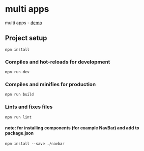 # multi apps
multi apps  - [demo](https://xandzia.github.io/vue-multi-apps/)

## Project setup
```
npm install
```

### Compiles and hot-reloads for development
```
npm run dev
```

### Compiles and minifies for production
```
npm run build
```

### Lints and fixes files
```
npm run lint
```

#### note: for installing components (for example NavBar) and add to package.json
```
npm install --save ./navbar
```
